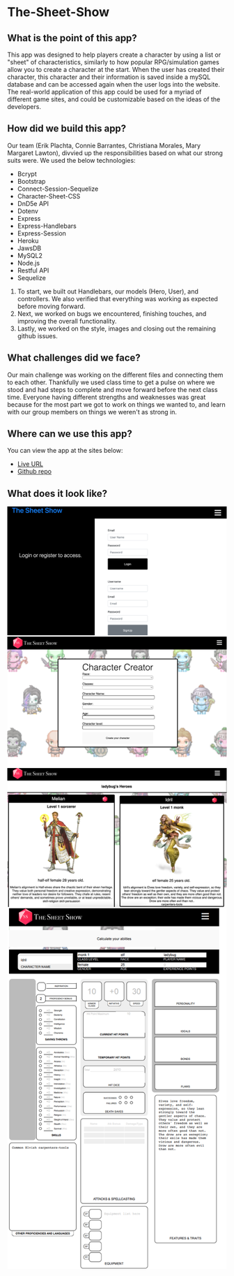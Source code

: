 # The-Sheet-Show

## What is the point of this app?
This app was designed to help players create a character by using a list or "sheet" of characteristics, similarly to how popular RPG/simulation games allow you to create a character at the start. When the user has created their character, this character and their information is saved inside a mySQL database and can be accessed again when the user logs into the website.
The real-world application of this app could be used for a myriad of different game sites, and could be customizable based on the ideas of the developers.

## How did we build this app?
Our team (Erik Plachta, Connie Barrantes, Christiana Morales, Mary Margaret Lawton), divvied up the responsibilities based on what our strong suits were. We used the below technologies:
 - Bcrypt
 - Bootstrap
 - Connect-Session-Sequelize
 - Character-Sheet-CSS
 - DnD5e API
 - Dotenv
 - Express
 - Express-Handlebars
 - Express-Session
 - Heroku
 - JawsDB
 - MySQL2
 - Node.js
 - Restful API
 - Sequelize
 
1. To start, we built out Handlebars, our models (Hero, User), and controllers. We also verified that everything was working as expected before moving forward.
2. Next, we worked on bugs we encountered, finishing touches, and improving the overall functionality.
3. Lastly, we worked on the style, images and closing out the remaining github issues.

## What challenges did we face?
Our main challenge was working on the different files and connecting them to each other. Thankfully we used class time to get a pulse on where we stood and had steps to complete and move forward before the next class time. Everyone having different strengths and weaknesses was great because for the most part we got to work on things we wanted to, and learn with our group members on things we weren't as strong in.

## Where can we use this app?
You can view the app at the sites below:
- [Live URL](www.sheetshow.com) 
- [Github repo](https://github.com/barrantesc/The-Sheet-Show)

## What does it look like?
![LogIn.png](/LogIn.png)
![CharacterCreator.png](/CharacterCreator.png)
![Characters.png](/Characters.png)
![Sheet.png](/Sheet.png)